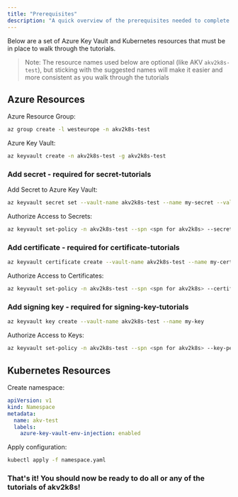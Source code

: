 ```yaml
---
title: "Prerequisites"
description: "A quick overview of the prerequisites needed to complete the tutorials"
---
```


Below are a set of Azure Key Vault and Kubernetes resources that must be in place to walk through the tutorials.

> Note: The resource names used below are optional (like AKV `akv2k8s-test`), but sticking with the suggested names will make it easier and more consistent as you walk through the tutorials

## Azure Resources

Azure Resource Group:

```bash
az group create -l westeurope -n akv2k8s-test
```

Azure Key Vault:

```bash
az keyvault create -n akv2k8s-test -g akv2k8s-test
```

### Add secret - required for secret-tutorials

Add Secret to Azure Key Vault:

```bash
az keyvault secret set --vault-name akv2k8s-test --name my-secret --value "My super secret"
```

Authorize Access to Secrets:

```bash
az keyvault set-policy -n akv2k8s-test --spn <spn for akv2k8s> --secret-permissions get 
```

### Add certificate - required for certificate-tutorials

```bash
az keyvault certificate create --vault-name akv2k8s-test --name my-certificate -p "$(az keyvault certificate get-default-policy -o json)"
```

Authorize Access to Certificates:

```bash
az keyvault set-policy -n akv2k8s-test --spn <spn for akv2k8s> --certificate-permissions get 
```

### Add signing key - required for signing-key-tutorials

```bash
az keyvault key create --vault-name akv2k8s-test --name my-key
```

Authorize Access to Keys:

```bash
az keyvault set-policy -n akv2k8s-test --spn <spn for akv2k8s> --key-permissions get 
```

## Kubernetes Resources

Create namespace:

```yaml:title=namespace.yaml
apiVersion: v1
kind: Namespace
metadata:
  name: akv-test
  labels:
    azure-key-vault-env-injection: enabled
```

Apply configuration:

```bash
kubectl apply -f namespace.yaml
```

### That's it! You should now be ready to do all or any of the tutorials of akv2k8s!
